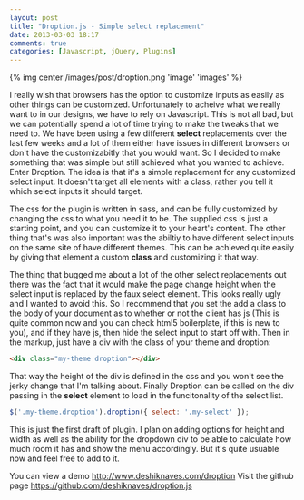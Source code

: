 ```yaml
---
layout: post
title: "Droption.js - Simple select replacement"
date: 2013-03-03 18:17
comments: true
categories: [Javascript, jQuery, Plugins] 
---
```


{% img center /images/post/droption.png 'image' 'images' %}

I really wish that browsers has the option to customize inputs as easily as other things can be customized. Unfortunately to acheive what we really want to in our designs, we have to rely on Javascript. This is not all bad, but we can potentially spend a lot of time trying to make the tweaks that we need to. We have been using a few different **select** replacements over the last few weeks and a lot of them either have issues in different browsers or don't have the customizabitly that you would want. So I decided to make something that was simple but still achieved what you wanted to achieve. Enter Droption. The idea is that it's a simple replacement for any customized select input. It doesn't target all elements with a class, rather you tell it which select inputs it should target.

The css for the plugin is written in sass, and can be fully customized by changing the css to what you need it to be. The supplied css is just a starting point, and you can customize it to your heart's content. The other thing that's was also important was the abiltiy to have different select inputs on the same site of have different themes. This can be achieved quite easily by giving that element a custom **class** and customizing it that way.

The thing that bugged me about a lot of the other select replacements out there was the fact that it would make the page change height when the select input is replaced by the faux select element. This looks really ugly and I wanted to avoid this. So I recommend that you set the add a class to the body of your document as to whether or not the client has js (This is quite common now and you can check html5 boilerplate, if this is new to you), and if they have js, then hide the select input to start off with. Then in the markup, just have a div with the class of your theme and droption:

``` html
<div class="my-theme droption"></div>
```

That way the height of the div is defined in the css and you won't see the jerky change that I'm talking about. Finally Droption can be called on the div passing in the **select** element to load in the funcitonality of the select list.

``` javascript
$('.my-theme.droption').droption({ select: '.my-select' });
```

This is just the first draft of plugin. I plan on adding options for height and width as well as the ability for the dropdown div to be able to calculate how much room it has and show the menu accordingly. But it's quite usuable now and feel free to add to it.

You can view a demo <http://www.deshiknaves.com/droption>
Visit the github page <https://github.com/deshiknaves/droption.js>
